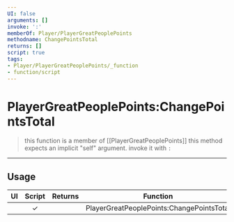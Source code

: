 ```yaml
---
UI: false
arguments: []
invoke: ':'
memberOf: Player/PlayerGreatPeoplePoints
methodname: ChangePointsTotal
returns: []
script: true
tags:
- Player/PlayerGreatPeoplePoints/_function
- function/script
---
```

# PlayerGreatPeoplePoints:ChangePointsTotal
> this function is a member of [[PlayerGreatPeoplePoints]]
> this method expects an implicit "self" argument. invoke it with `:`
-----
## Usage
|  UI | Script | Returns | Function | Arguments |
|:---:|:------:|-------:|:--------:|:---------|
| |✓||PlayerGreatPeoplePoints:ChangePointsTotal||
